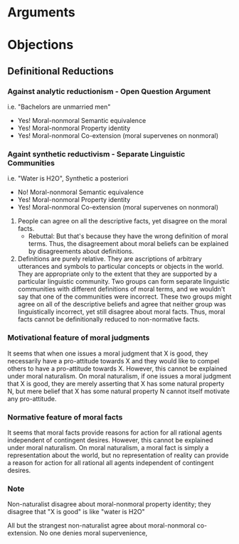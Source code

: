 # Arguments

# Objections

## Definitional Reductions

### Against analytic reductionism - Open Question Argument

i.e. "Bachelors are unmarried men"

- Yes! Moral-nonmoral Semantic equivalence
- Yes! Moral-nonmoral Property identity
- Yes! Moral-nonmoral Co-extension (moral supervenes on nonmoral)

### Againt synthetic reductivism - Separate Linguistic Communities

i.e. "Water is H2O", Synthetic a posteriori

- No! Moral-nonmoral Semantic equivalence
- Yes! Moral-nonmoral Property identity
- Yes! Moral-nonmoral Co-extension (moral supervenes on nonmoral)

1. People can agree on all the descriptive facts, yet disagree on the moral facts.
	- Rebuttal: But that's because they have the wrong definition of moral terms. Thus, the disagreement about moral beliefs can be explained by disagreements about definitions.
2. Definitions are purely relative. They are ascriptions of arbitrary utterances and symbols to particular concepts or objects in the world. They are appropriate only to the extent that they are supported by a particular linguistic community. Two groups can form separate linguistic communities with different definitions of moral terms, and we wouldn't say that one of the communities were incorrect. These two groups might agree on all of the descriptive beliefs and agree that neither group was linguistically incorrect, yet still disagree about moral facts. Thus, moral facts cannot be definitionally reduced to non-normative facts.

### Motivational feature of moral judgments

It seems that when one issues a moral judgment that X is good, they necessarily have a pro-attitude towards X and they would like to compel others to have a pro-attitude towards X. However, this cannot be explained under moral naturalism. On moral naturalism, if one issues a moral judgment that X is good, they are merely asserting that X has some natural property N, but mere belief that X has some natural property N cannot itself motivate any pro-attitude.

### Normative feature of moral facts

It seems that moral facts provide reasons for action for all rational agents independent of contingent desires. However, this cannot be explained under moral naturalism. On moral naturalism, a moral fact is simply a representation about the world, but no representation of reality can provide a reason for action for all rational all agents independent of contingent desires.

### Note

Non-naturalist disagree about moral-nonmoral property identity; they disagree that "X is good" is like "water is H2O"

All but the strangest non-naturalist agree about moral-nonmoral co-extension. No one denies moral supervenience,